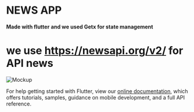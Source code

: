 # NEWS APP
**Made with flutter**
**and we used Getx for state management**
# we use https://newsapi.org/v2/ for API news

![Mockup](https://user-images.githubusercontent.com/47637830/171290605-26a0b195-3a26-40c2-a9f3-81be2b954c77.png)


For help getting started with Flutter, view our
[online documentation](https://flutter.dev/docs), which offers tutorials,
samples, guidance on mobile development, and a full API reference.
